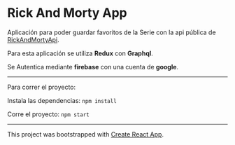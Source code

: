 # Rick And Morty App

Aplicación para poder guardar favoritos de la Serie con la api pública de [RickAndMortyApi](https://rickandmortyapi.com/).

Para esta aplicación se utiliza **Redux** con **Graphql**.

Se Autentica mediante **firebase** con una cuenta de **google**.

---
Para correr el proyecto:

Instala las dependencias:
`npm install`

Corre el proyecto: 
`npm start`



----

This project was bootstrapped with [Create React App](https://github.com/facebook/create-react-app).

